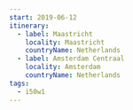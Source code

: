 ```yaml
---
start: 2019-06-12
itinerary:
  - label: Maastricht
    locality: Maastricht
    countryName: Netherlands
  - label: Amsterdam Centraal
    locality: Amsterdam
    countryName: Netherlands
tags:
  - i50w1
---
```

